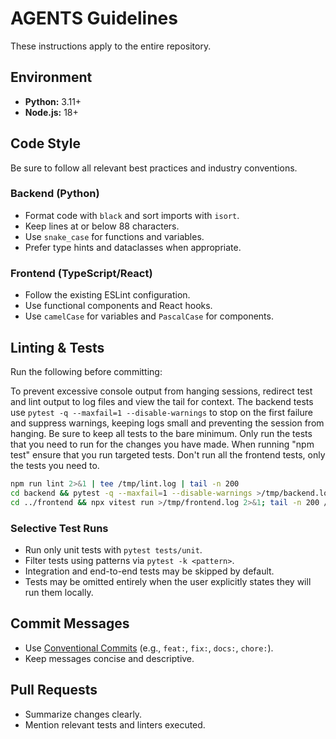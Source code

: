 # AGENTS Guidelines

These instructions apply to the entire repository.

## Environment

- **Python:** 3.11+
- **Node.js:** 18+

## Code Style

Be sure to follow all relevant best practices and industry conventions.

### Backend (Python)
- Format code with `black` and sort imports with `isort`.
- Keep lines at or below 88 characters.
- Use `snake_case` for functions and variables.
- Prefer type hints and dataclasses when appropriate.

### Frontend (TypeScript/React)
- Follow the existing ESLint configuration.
- Use functional components and React hooks.
- Use `camelCase` for variables and `PascalCase` for components.

## Linting & Tests

Run the following before committing:

To prevent excessive console output from hanging sessions, redirect test
and lint output to log files and view the tail for context. The backend
tests use `pytest -q --maxfail=1 --disable-warnings` to stop on the first
failure and suppress warnings, keeping logs small and preventing the
session from hanging. Be sure to keep all tests to the bare minimum. 
Only run the tests that you need to run for the changes you have made.
When running "npm test" ensure that you run targeted tests. Don't run all 
the frontend tests, only the tests you need to.

```bash
npm run lint 2>&1 | tee /tmp/lint.log | tail -n 200
cd backend && pytest -q --maxfail=1 --disable-warnings >/tmp/backend.log 2>&1; tail -n 200 /tmp/backend.log
cd ../frontend && npx vitest run >/tmp/frontend.log 2>&1; tail -n 200 /tmp/frontend.log
```

### Selective Test Runs

- Run only unit tests with `pytest tests/unit`.
- Filter tests using patterns via `pytest -k <pattern>`.
- Integration and end-to-end tests may be skipped by default.
- Tests may be omitted entirely when the user explicitly states they will run them locally.

## Commit Messages

- Use [Conventional Commits](https://www.conventionalcommits.org/) (e.g., `feat:`, `fix:`, `docs:`, `chore:`).
- Keep messages concise and descriptive.

## Pull Requests

- Summarize changes clearly.
- Mention relevant tests and linters executed.
